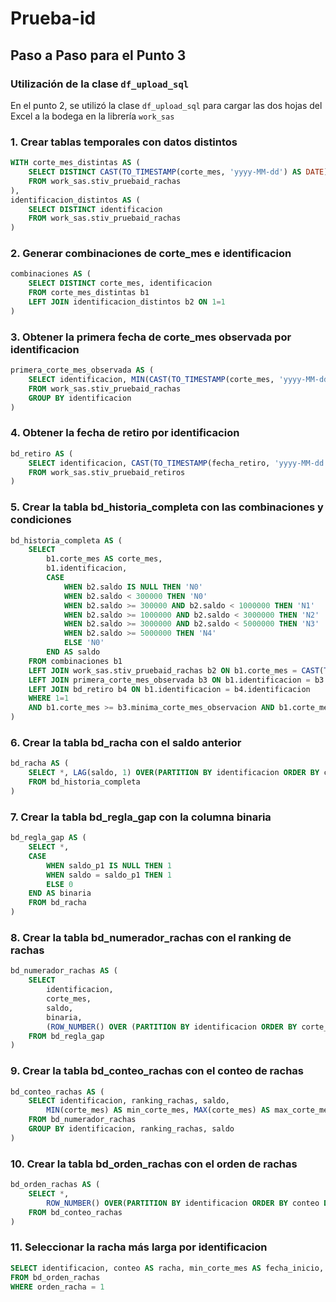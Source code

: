 # Prueba-id

## Paso a Paso para el Punto 3

### Utilización de la clase `df_upload_sql`

En el punto 2, se utilizó la clase `df_upload_sql` para cargar las dos hojas del Excel a la bodega en la librería `work_sas`

### 1. Crear tablas temporales con datos distintos

```sql
WITH corte_mes_distintas AS (
    SELECT DISTINCT CAST(TO_TIMESTAMP(corte_mes, 'yyyy-MM-dd') AS DATE) AS corte_mes
    FROM work_sas.stiv_pruebaid_rachas
),
identificacion_distintos AS (
    SELECT DISTINCT identificacion
    FROM work_sas.stiv_pruebaid_rachas
)
```

### 2. Generar combinaciones de corte_mes e identificacion

```sql
combinaciones AS (
    SELECT DISTINCT corte_mes, identificacion 
    FROM corte_mes_distintas b1
    LEFT JOIN identificacion_distintos b2 ON 1=1
)
```

### 3. Obtener la primera fecha de corte_mes observada por identificacion

```sql
primera_corte_mes_observada AS (
    SELECT identificacion, MIN(CAST(TO_TIMESTAMP(corte_mes, 'yyyy-MM-dd') AS DATE)) AS minima_corte_mes_observacion
    FROM work_sas.stiv_pruebaid_rachas
    GROUP BY identificacion
)
```

### 4. Obtener la fecha de retiro por identificacion

```sql
bd_retiro AS (
    SELECT identificacion, CAST(TO_TIMESTAMP(fecha_retiro, 'yyyy-MM-dd') AS DATE) AS fecha_retiro
    FROM work_sas.stiv_pruebaid_retiros
)
```

### 5. Crear la tabla bd_historia_completa con las combinaciones y condiciones

```sql
bd_historia_completa AS (
    SELECT 
        b1.corte_mes AS corte_mes,
        b1.identificacion, 
        CASE 
            WHEN b2.saldo IS NULL THEN 'N0'
            WHEN b2.saldo < 300000 THEN 'N0'
            WHEN b2.saldo >= 300000 AND b2.saldo < 1000000 THEN 'N1' 
            WHEN b2.saldo >= 1000000 AND b2.saldo < 3000000 THEN 'N2' 
            WHEN b2.saldo >= 3000000 AND b2.saldo < 5000000 THEN 'N3' 
            WHEN b2.saldo >= 5000000 THEN 'N4'
            ELSE 'N0'
        END AS saldo
    FROM combinaciones b1
    LEFT JOIN work_sas.stiv_pruebaid_rachas b2 ON b1.corte_mes = CAST(TO_TIMESTAMP(b2.corte_mes, 'yyyy-MM-dd') AS DATE) AND b1.identificacion = b2.identificacion
    LEFT JOIN primera_corte_mes_observada b3 ON b1.identificacion = b3.identificacion
    LEFT JOIN bd_retiro b4 ON b1.identificacion = b4.identificacion
    WHERE 1=1
    AND b1.corte_mes >= b3.minima_corte_mes_observacion AND b1.corte_mes <= b4.fecha_retiro
)
```

### 6. Crear la tabla bd_racha con el saldo anterior

```sql
bd_racha AS (
    SELECT *, LAG(saldo, 1) OVER(PARTITION BY identificacion ORDER BY corte_mes ASC) AS saldo_p1
    FROM bd_historia_completa
)
```

### 7. Crear la tabla bd_regla_gap con la columna binaria

```sql
bd_regla_gap AS (
    SELECT *,
    CASE 
        WHEN saldo_p1 IS NULL THEN 1
        WHEN saldo = saldo_p1 THEN 1
        ELSE 0 
    END AS binaria
    FROM bd_racha 
)
```

### 8. Crear la tabla bd_numerador_rachas con el ranking de rachas

```sql
bd_numerador_rachas AS (
    SELECT 
        identificacion,
        corte_mes,
        saldo,
        binaria,
        (ROW_NUMBER() OVER (PARTITION BY identificacion ORDER BY corte_mes ASC) - SUM(binaria) OVER (PARTITION BY identificacion ORDER BY corte_mes ASC)) AS ranking_rachas
    FROM bd_regla_gap
)
```

### 9. Crear la tabla bd_conteo_rachas con el conteo de rachas

```sql
bd_conteo_rachas AS (
    SELECT identificacion, ranking_rachas, saldo, 
        MIN(corte_mes) AS min_corte_mes, MAX(corte_mes) AS max_corte_mes, COUNT(*) AS conteo 
    FROM bd_numerador_rachas
    GROUP BY identificacion, ranking_rachas, saldo
)
```

### 10. Crear la tabla bd_orden_rachas con el orden de rachas

```sql
bd_orden_rachas AS (
    SELECT *, 
        ROW_NUMBER() OVER(PARTITION BY identificacion ORDER BY conteo DESC, max_corte_mes DESC) AS orden_racha 
    FROM bd_conteo_rachas  
)
```

### 11. Seleccionar la racha más larga por identificacion

```sql
SELECT identificacion, conteo AS racha, min_corte_mes AS fecha_inicio, max_corte_mes AS fecha_fin, saldo AS nivel 
FROM bd_orden_rachas
WHERE orden_racha = 1
```
